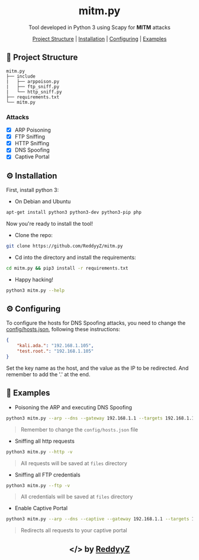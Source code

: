 <h1 align="center">mitm.py</h1>

<p align="center">Tool developed in Python 3 using Scapy for <b>MITM</b > attacks</p>

<p align="center">
    <a href="#open_file_folder-Project-Structure">Project Structure</a> | 
    <a href="#gear-Installation">Installation</a> | 
    <a href="#gear-Configuring">Configuring</a> | 
    <a href="#open_book-Examples">Examples</a>
</p>

## :open_file_folder: Project Structure

```
mitm.py
├── include
|   ├── arppoison.py
|   ├── ftp_sniff.py
|   └── http_sniff.py
├── requirements.txt
└── mitm.py
```

### Attacks
- [x] ARP Poisoning
- [x] FTP Sniffing
- [x] HTTP Sniffing
- [x] DNS Spoofing
- [x] Captive Portal

## :gear: Installation

First, install python 3:

- On Debian and Ubuntu
```sh
apt-get install python3 python3-dev python3-pip php
``` 

Now you're ready to install the tool!

- Clone the repo:
```sh
git clone https://github.com/ReddyyZ/mitm.py
```

- Cd into the directory and install the requirements:
```sh
cd mitm.py && pip3 install -r requirements.txt
```

- Happy hacking!
```sh
python3 mitm.py --help
```

## :gear: Configuring

To configure the hosts for DNS Spoofing attacks, you need to change the [config/hosts.json](config/hosts.json), following these instructions:

```json
{
    "kali.ada.": "192.168.1.105",
    "test.root.": "192.168.1.105"
}
```

Set the key name as the host, and the value as the IP to be redirected.
And remember to add the '.' at the end.

## :open_book: Examples

- Poisoning the ARP and executing DNS Spoofing
```sh
python3 mitm.py --arp --dns --gateway 192.168.1.1 --targets 192.168.1.106/192.168.1.104
```
> Remember to change the `config/hosts.json` file

- Sniffing all http requests
```sh
python3 mitm.py --http -v
```
> All requests will be saved at `files` directory

- Sniffing all FTP credentials
```sh
python3 mitm.py --ftp -v
```
> All credentials will be saved at `files` directory

- Enable Captive Portal
```sh
python3 mitm.py --arp --dns --captive --gateway 192.168.1.1 --targets 192.168.1.106
```
> Redirects all requests to your captive portal

<h2 align="center">&lt;/&gt; by <a href="https://github.com/ReddyyZ">ReddyyZ</a></h2>